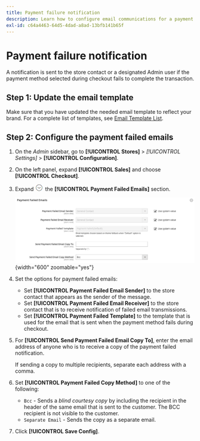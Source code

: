 ```yaml
---
title: Payment failure notification
description: Learn how to configure email communications for a payment method that fails to complete a transaction.
exl-id: c64a4463-64d5-4dad-a8ad-13bfb141b65f
---
```

# Payment failure notification

A notification is sent to the store contact or a designated Admin user if the payment method selected during checkout fails to complete the transaction.

## Step 1: Update the email template

Make sure that you have updated the needed email template to reflect your brand. For a complete list of templates, see [Email Template List](../systems/email-templates.md#email-template-list).

## Step 2: Configure the payment failed emails

1. On the _Admin_ sidebar, go to **[!UICONTROL Stores]** > _[!UICONTROL Settings]_ > **[!UICONTROL Configuration]**.

1. On the left panel, expand **[!UICONTROL Sales]** and choose **[!UICONTROL Checkout]**.

1. Expand ![Expansion selector](../assets/icon-display-expand.png) the **[!UICONTROL Payment Failed Emails]** section.

   ![Payment Failed Emails](../configuration-reference/sales/assets/checkout-payment-failed-emails.png){width="600" zoomable="yes"}

1. Set the options for payment failed emails:

   - Set **[!UICONTROL Payment Failed Email Sender]** to the store contact that appears as the sender of the message.
   - Set **[!UICONTROL Payment Failed Email Receiver]** to the store contact that is to receive notification of failed email transmissions.
   - Set **[!UICONTROL Payment Failed Template]** to the template that is used for the email that is sent when the payment method fails during checkout.

1. For **[!UICONTROL Send Payment Failed Email Copy To]**, enter the email address of anyone who is to receive a copy of the payment failed notification.

   If sending a copy to multiple recipients, separate each address with a comma.

1. Set **[!UICONTROL Payment Failed Copy Method]** to one of the following:

   - `Bcc` - Sends a _blind courtesy copy_ by including the recipient in the header of the same email that is sent to the customer. The BCC recipient is not visible to the customer.
   - `Separate Email` - Sends the copy as a separate email.

1. Click **[!UICONTROL Save Config]**.
